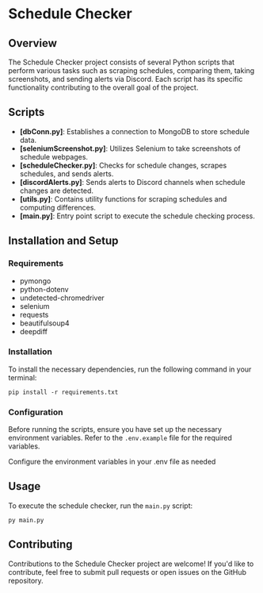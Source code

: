 # Schedule Checker

## Overview

The Schedule Checker project consists of several Python scripts that perform various tasks such as scraping schedules, comparing them, taking screenshots, and sending alerts via Discord. Each script has its specific functionality contributing to the overall goal of the project.

## Scripts

- **[dbConn.py]**: Establishes a connection to MongoDB to store schedule data.
- **[seleniumScreenshot.py]**: Utilizes Selenium to take screenshots of schedule webpages.
- **[scheduleChecker.py]**: Checks for schedule changes, scrapes schedules, and sends alerts.
- **[discordAlerts.py]**: Sends alerts to Discord channels when schedule changes are detected.
- **[utils.py]**: Contains utility functions for scraping schedules and computing differences.
- **[main.py]**: Entry point script to execute the schedule checking process.

## Installation and Setup

### Requirements

- pymongo
- python-dotenv
- undetected-chromedriver
- selenium
- requests
- beautifulsoup4
- deepdiff

### Installation

To install the necessary dependencies, run the following command in your terminal:

```
pip install -r requirements.txt
```

### Configuration

Before running the scripts, ensure you have set up the necessary environment variables. Refer to the `.env.example` file for the required variables.

Configure the environment variables in your .env file as needed

## Usage

To execute the schedule checker, run the `main.py` script:

```
py main.py
```

## Contributing

Contributions to the Schedule Checker project are welcome! If you'd like to contribute, feel free to submit pull requests or open issues on the GitHub repository.

